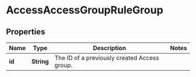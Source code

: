 

# AccessAccessGroupRuleGroup


## Properties

| Name | Type | Description | Notes |
|------------ | ------------- | ------------- | -------------|
|**id** | **String** | The ID of a previously created Access group. |  |



